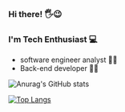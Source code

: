 ### Hi there! 🖐😉

### I'm Tech Enthusiast 💻
 - software engineer analyst 👩‍🎓
 - Back-end developer 👩‍💻

![Anurag's GitHub stats](https://github-readme-stats.vercel.app/api?username=TuanySantos&show_icons=true&theme=dracula)

[![Top Langs](https://github-readme-stats.vercel.app/api/top-langs/?username=TuanySantos&layout=compact)](https://github.com/TuanySantos/github-readme-stats)          

          
<!--
**TuanySantos/TuanySantos** is a ✨ _special_ ✨ repository because its `README.md` (this file) appears on your GitHub profile.


Here are some ideas to get you started:

- 🔭 I’m currently working on ...
- 🌱 I’m currently learning ...
- 👯 I’m looking to collaborate on ...
- 🤔 I’m looking for help with ...
- 💬 Ask me about ...
- 📫 How to reach me: ...
- 😄 Pronouns: ...
- ⚡ Fun fact: ...
-->
